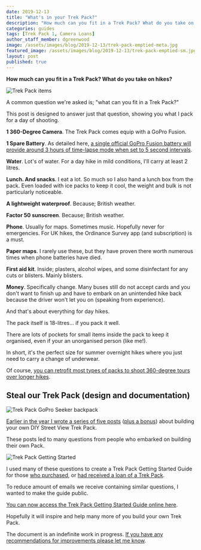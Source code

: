 ```yaml
---
date: 2019-12-13
title: "What's in your Trek Pack?"
description: "How much can you fit in a Trek Pack? What do you take on hikes?"
categories: guides
tags: [Trek Pack 1, Camera Loans]
author_staff_member: dgreenwood
image: /assets/images/blog/2019-12-13/trek-pack-emptied-meta.jpg
featured_image: /assets/images/blog/2019-12-13/trek-pack-emptied-sm.jpg
layout: post
published: true
---
```


**How much can you fit in a Trek Pack? What do you take on hikes?**

<img class="img-fluid" src="/assets/images/blog/2019-12-13/trek-pack-emptied-sm.jpg" alt="Trek Pack items" title="Trek Pack items" />

A common question we're asked is; "what can you fit in a Trek Pack?"

This post is designed to answer just that question, showing you what I pack for a day of shooting.

**1 360-Degree Camera**. The Trek Pack comes equip with a GoPro Fusion. 

**1 Spare Battery**. As detailed here, [a single official GoPro Fusion battery will provide around 3 hours of time-lapse mode when set to 5 second intervals](/blog/2019/diy-google-street-view-part-2-my-street-view-kit).

**Water**. Lot's of water. For a day hike in mild conditions, I'll carry at least 2 litres.

**Lunch. And snacks**. I eat a lot. So much so I also hand a lunch box from the pack. Even loaded with ice packs to keep it cool, the weight and bulk is not particularly noticeable.

**A lightweight waterproof**. Because; British weather.

**Factor 50 sunscreen**. Because; British weather.

**Phone**. Usually for maps. Sometimes music. Hopefully never for emergencies. For UK hikes, the Ordinance Survey app (and subscription) is a must.

**Paper maps**. I rarely use these, but they have proven there worth numerous times when phone batteries have died.

**First aid kit**. Inside; plasters, alcohol wipes, and some disinfectant for any cuts or blisters. Mainly blisters.

**Money**. Specifically change. Many buses still do not accept cards and you don't want to finish up and have to embark on an unintended hike back because the driver won't let you on (speaking from experience).

And that's about everything for day hikes.

The pack itself is 18-litres... if you pack it well.

There are lots of pockets for small items inside the pack to keep it organised, even if your an unorganised person (like me!).

In short, it's the perfect size for summer overnight hikes where you just need to carry a change of underwear. 

Of course, [you can retrofit most types of packs to shoot 360-degree tours over longer hikes](/blog/2019/diy-google-street-view-part-6-increasing-gopro-fusion-battery-life).

## Steal our Trek Pack (design and documentation)

<img class="img-fluid" src="/assets/images/blog/2019-12-13/trek-pack-setup-for-travel.jpg" alt="Trek Pack GoPro Seeker backpack" title="Trek Pack GoPro Seeker backpack" />

[Earlier in the year I wrote a series of five posts](/blog/2019/diy-google-street-view-part-1-how-trek-view-started) ([plus a bonus](/blog/2019/diy-google-street-view-part-6-increasing-gopro-fusion-battery-life)) about building your own DIY Street View Trek Pack.

These posts led to many questions from people who embarked on building their own Pack.

<img class="img-fluid" src="/assets/images/blog/2019-12-13/trek-pack-getting-started-google-docs.png" alt="Trek Pack Getting Started" title="Trek Pack Getting Started" />

I used many of these questions to create a Trek Pack Getting Started Guide for those [who purchased](/trek-pack), or [had received a loan of a Trek Pack](/loan/).

To reduce amount of emails we receive containing similar questions, I wanted to make the guide public.

[You can now access the Trek Pack Getting Started Guide online here](/trek-pack).

Hopefully it will inspire and help many more of you build your own Trek Pack.

The document is an indefinite work in progress. [If you have any recommendations for improvements please let me know](/contact).